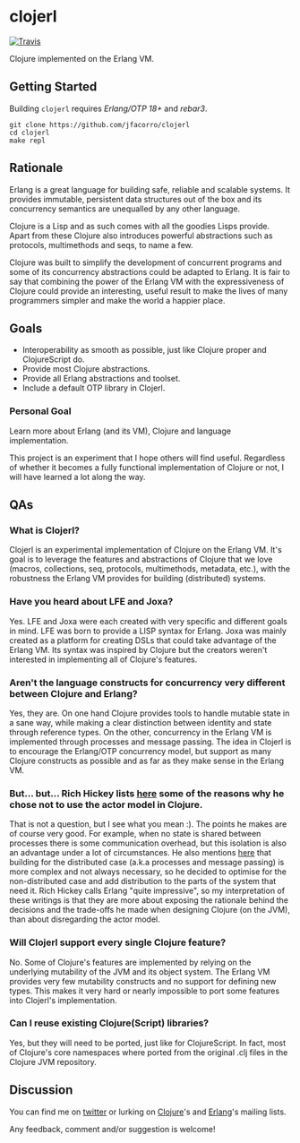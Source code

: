 # clojerl

[![Travis](https://travis-ci.org/jfacorro/clojerl.svg?branch=master)](https://travis-ci.org/jfacorro/clojerl)

Clojure implemented on the Erlang VM.

## Getting Started

Building `clojerl` requires *Erlang/OTP 18+* and *rebar3*.

    git clone https://github.com/jfacorro/clojerl
    cd clojerl
    make repl

## Rationale

Erlang is a great language for building safe, reliable and scalable
systems. It provides immutable, persistent data structures
out of the box and its concurrency semantics are unequalled by any
other language.

Clojure is a Lisp and as such comes with all the goodies Lisps
provide. Apart from these Clojure also introduces powerful
abstractions such as protocols, multimethods and seqs, to name a few.

Clojure was built to simplify the development of concurrent programs
and some of its concurrency abstractions could be adapted to Erlang.
It is fair to say that combining the power of the Erlang VM with the
expressiveness of Clojure could provide an interesting, useful result
to make the lives of many programmers simpler and make the world a
happier place.

## Goals

- Interoperability as smooth as possible, just like Clojure proper and
  ClojureScript do.
- Provide most Clojure abstractions.
- Provide all Erlang abstractions and toolset.
- Include a default OTP library in Clojerl.

### Personal Goal

Learn more about Erlang (and its VM), Clojure and language
implementation.

This project is an experiment that I hope others will find useful.
Regardless of whether it becomes a fully functional implementation of
Clojure or not, I will have learned a lot along the way.

## QAs

### What is Clojerl?

Clojerl is an experimental implementation of Clojure on the Erlang VM.
It's goal is to leverage the features and abstractions of Clojure that
we love (macros, collections, seq, protocols, multimethods, metadata,
etc.), with the robustness the Erlang VM provides for building
(distributed) systems.

### Have you heard about LFE and Joxa?

Yes. LFE and Joxa were each created with very specific and different
goals in mind. LFE was born to provide a LISP syntax for Erlang. Joxa
was mainly created as a platform for creating DSLs that could take
advantage of the Erlang VM. Its syntax was inspired by Clojure but the
creators weren't interested in implementing all of Clojure's features.

### Aren't the language constructs for concurrency very different between Clojure and Erlang?

Yes, they are. On one hand Clojure provides tools to handle mutable
state in a sane way, while making a clear distinction between identity
and state through reference types. On the other, concurrency in the
Erlang VM is implemented through processes and message passing. The
idea in Clojerl is to encourage the Erlang/OTP concurrency model, but
support as many Clojure constructs as possible and as far as they make
sense in the Erlang VM.

### But... but... Rich Hickey lists [here](https://clojure.org/about/state#actors) some of the reasons why he chose not to use the actor model in Clojure.

That is not a question, but I see what you mean :). The points he
makes are of course very good. For example, when no state is shared
between processes there is some communication overhead, but this
isolation is also an advantage under a lot of circumstances. He also
mentions
[here](https://groups.google.com/forum/#!msg/clojure/Kisk_-9dFjE/_2WxSxyd1SoJ) that
building for the distributed case (a.k.a processes and message
passing) is more complex and not always necessary, so he decided to
optimise for the non-distributed case and add distribution to the
parts of the system that need it. Rich Hickey calls Erlang "quite
impressive", so my interpretation of these writings is that they are
more about exposing the rationale behind the decisions and the
trade-offs he made when designing Clojure (on the JVM), than about
disregarding the actor model.

### Will Clojerl support every single Clojure feature?

No. Some of Clojure's features are implemented by relying on the
underlying mutability of the JVM and its object system. The Erlang VM
provides very few mutability constructs and no support for defining
new types. This makes it very hard or nearly impossible to port some
features into Clojerl's implementation.

### Can I reuse existing Clojure(Script) libraries?

Yes, but they will need to be ported, just like for ClojureScript. In
fact, most of Clojure's core namespaces where ported from the original
.clj files in the Clojure JVM repository.

## Discussion

You can find me on [twitter](https://twitter.com/jfacorro) or lurking
on [Clojure](https://groups.google.com/forum/?hl=en#!forum/clojure)'s
and
[Erlang](https://groups.google.com/forum/?hl=en#!forum/erlang-programming)'s
mailing lists.

Any feedback, comment and/or suggestion is welcome!
